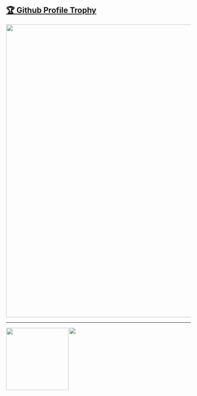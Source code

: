 <a href="https://github.com/ryo-ma/github-profile-trophy"><h2>🏆 Github Profile Trophy</h2></a>
<a href="https://github.com/ryo-ma/github-profile-trophy">
  <img width=800 src="https://github-profile-trophy.vercel.app/?username=Relph1119&column=7&theme=flat&no-frame=true"/>
</a>

---

<div>
  <img height="170" align="left" src="https://github-readme-stats.vercel.app/api?username=Relph1119&count_private=true&include_all_commits=true" />
  <img src="https://github-readme-stats.vercel.app/api/top-langs/?username=Relph1119&hide_langs_below=1&theme=default&line_height=27&layout=compact" />
</div>
